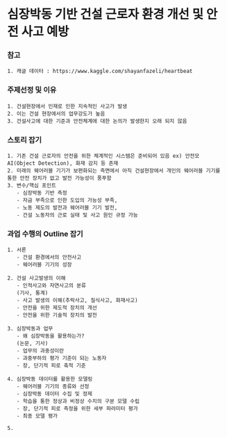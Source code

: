 # 심장박동 기반 건설 근로자 환경 개선 및 안전 사고 예방

### 참고
    1. 캐글 데이터 : https://www.kaggle.com/shayanfazeli/heartbeat

### 주제선정 및 이유
    1. 건설현장에서 인재로 인한 지속적인 사고가 발생
    2. 이는 건설 현장에서의 업무강도가 높음
    3. 건설사고에 대한 기준과 안전체계에 대한 논의가 발생한지 오래 되지 않음

### 스토리 잡기
    1. 기존 건설 근로자의 안전을 위한 체계적인 시스템은 준비되어 있음 ex) 안전모 AI(Object Detection), 화재 감지 등 존재
    2. 미래의 웨어러블 기기가 보편화되는 측면에서 아직 건설현장에서 개인의 웨어러블 기기를 통한 안전 장치가 없고 발전 가능성이 풍푸함
    3. 변수/핵심 포인트
       - 심장박동 기반 측정
       - 자금 부족으로 인한 도입의 가능성 부족, 
       - 노동 제도의 발전과 웨어러블 기기 발전, 
       - 건설 노동자의 근로 실태 및 사고 원인 규정 가능
    
### 과업 수행의 Outline 잡기
    1. 서론
       - 건설 환경에서의 안전사고
       - 웨어러블 기기의 성장
    
    2. 건설 사고발생의 이해
       - 인적사고와 자연사고의 분류
       (기사, 통계)
       - 사고 발생의 이해(추락사고, 질식사고, 화재사고)
       - 안전을 위한 제도적 장치의 개선
       - 안전을 위한 기술적 장치의 발전
    
    3. 심장박동과 업무
       - 왜 심장박동을 활용하는가?
       (논문, 기사)
       - 업무의 과중성이란
       - 과중부하의 평가 기준이 되는 노동자
       - 장, 단기적 피로 축적 기준

    4. 심장박동 데이터를 활용한 모델링
       - 웨어러블 기기의 종류와 선정
       - 심장박동 데이터 수집 및 정제
       - 학습을 통한 정상과 비정상 수치의 구분 모델 수립
       - 장, 단기적 피로 측정을 위한 세부 파라미터 평가
       - 최종 모델 평가
    
    5. 
